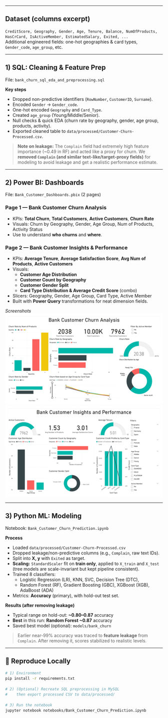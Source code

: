
---

##  Dataset (columns excerpt)
`CreditScore, Geography, Gender, Age, Tenure, Balance, NumOfProducts, HasCrCard, IsActiveMember, EstimatedSalary, Exited, ...`  
Additional engineered fields: one-hot geographies & card types, `Gender_code`, `age_group`, etc.

---

## 1)  SQL: Cleaning & Feature Prep
File: `bank_churn_sql_eda_and_preprocessing.sql`

**Key steps**
- Dropped non-predictive identifiers (`RowNumber`, `CustomerID`, `Surname`).
- Encoded `Gender` → `Gender_code`.
- One-hot encoded `Geography` and `Card_Type`.
- Created `age_group` (Young/Middle/Senior).
- Null checks & quick EDA (churn rate by geography, gender, age group, products, activity).
- Exported cleaned table to `data/processed/Customer-Churn-Processed.csv`.

> **Note on leakage:** The `Complain` field had extremely high feature importance (~0.49 in RF) and acted like a proxy for churn. We **removed `Complain` (and similar text-like/target-proxy fields)** for modeling to avoid leakage and get a realistic performance estimate.

---

## 2)  Power BI: Dashboards
File: `Bank_Customer_Dashboards.pbix` (2 pages)

### Page 1 — **Bank Customer Churn Analysis**
- KPIs: **Total Churn**, **Total Customers**, **Active Customers**, **Churn Rate**
- Visuals: Churn by Geography, Gender, Age Group, Num of Products, Activity Status
- Use to understand **who churns** and **where**.

### Page 2 — **Bank Customer Insights & Performance**
- KPIs: **Average Tenure**, **Average Satisfaction Score**, **Avg Num of Products**, **Active Customers**
- Visuals:
  - **Customer Age Distribution**
  - **Customer Count by Geography**
  - **Customer Gender Split**
  - **Card Type Distribution & Average Credit Score** (combo)
- Slicers: Geography, Gender, Age Group, Card Type, Active Member
- Built with **Power Query** transformations for neat dimension fields.

_Screenshots_
![Churn Analysis](images/Bank_Customer_Churn_Analysis.jpg)
![Customer Insights](images/Bank_Customer_Insight_and_Performance.jpg)

---

## 3) Python ML: Modeling
Notebook: `Bank_Customer_Churn_Prediction.ipynb`

**Process**
- Loaded `data/processed/Customer-Churn-Processed.csv`
- Dropped leakage/non-predictive columns (e.g., `Complain`, raw text IDs).
- Split into **X, y** with `Exited` as target.
- **Scaling:** `StandardScaler` fit on **train only**, applied to `X_train` and `X_test` (tree models are scale-invariant but kept pipeline consistent).
- Trained 8 classifiers:
  - Logistic Regression (LR), KNN, SVC, Decision Tree (DTC),
  - Random Forest (RF), Gradient Boosting (GBC), XGBoost (XGB), AdaBoost (ADA)
- Metrics: **Accuracy** (primary), with hold-out test set.

**Results (after removing leakage)**
- Typical range on hold-out: **~0.80–0.87** accuracy  
- **Best** in this run: **Random Forest ~0.87** accuracy  
- Saved best model (optional): `models/bank_churn`

> Earlier near-99% accuracy was traced to **feature leakage** from `Complain`. After removing it, scores stabilized to realistic levels.

---

## 🚀 Reproduce Locally
```bash
# 1) Environment
pip install -r requirements.txt

# 2) (Optional) Recreate SQL preprocessing in MySQL
#    then export processed CSV to data/processed/

# 3) Run the notebook
jupyter notebook notebooks/Bank_Customer_Churn_Prediction.ipynb
